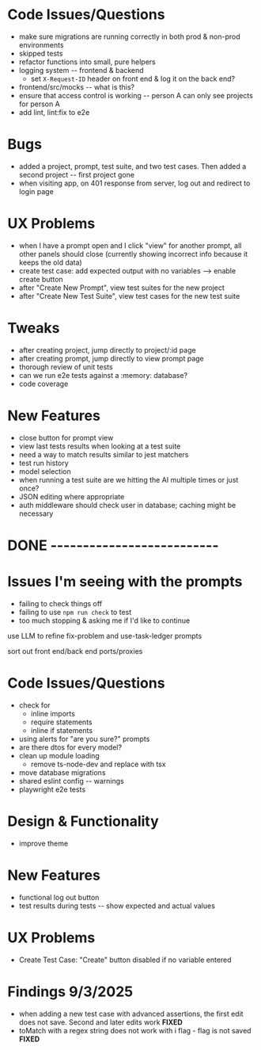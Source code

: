 # Code Issues/Questions
- make sure migrations are running correctly in both prod & non-prod environments
- skipped tests
- refactor functions into small, pure helpers
- logging system -- frontend & backend
  - set `X-Request-ID` header on front end & log it on the back end?
- frontend/src/mocks -- what is this?
- ensure that access control is working -- person A can only see projects for person A
- add lint, lint:fix to e2e

# Bugs
- added a project, prompt, test suite, and two test cases. Then added a second project -- first project gone
- when visiting app, on 401 response from server, log out and redirect to login page

# UX Problems
- when I have a prompt open and I click "view" for another prompt, all other panels should close (currently showing incorrect info because it keeps the old data)
- create test case: add expected output with no variables --> enable create button
- after "Create New Prompt", view test suites for the new project
- after "Create New Test Suite", view test cases for the new test suite

# Tweaks
- after creating project, jump directly to project/:id page
- after creating prompt, jump directly to view prompt page
- thorough review of unit tests
- can we run e2e tests against a :memory: database?
- code coverage

# New Features
- close button for prompt view
- view last tests results when looking at a test suite
- need a way to match results similar to jest matchers
- test run history
- model selection
- when running a test suite are we hitting the AI multiple times or just once?
- JSON editing where appropriate
- auth middleware should check user in database; caching might be necessary


# DONE --------------------------

# Issues I'm seeing with the prompts
- failing to check things off
- failing to use `npm run check` to test
- too much stopping & asking me if I'd like to continue

use LLM to refine fix-problem and use-task-ledger prompts

sort out front end/back end ports/proxies

# Code Issues/Questions
- check for
  - inline imports
  - require statements
  - inline if statements
- using alerts for "are you sure?" prompts
- are there dtos for every model?
- clean up module loading
  - remove ts-node-dev and replace with tsx
- move database migrations
- shared eslint config -- warnings
- playwright e2e tests

# Design & Functionality
- improve theme

# New Features
- functional log out button
- test results during tests -- show expected and actual values

# UX Problems
- Create Test Case: "Create" button disabled if no variable entered

# Findings 9/3/2025
- when adding a new test case with advanced assertions, the first edit does not save. Second and later edits work **FIXED**
- toMatch with a regex string does not work with i flag - flag is not saved **FIXED**
